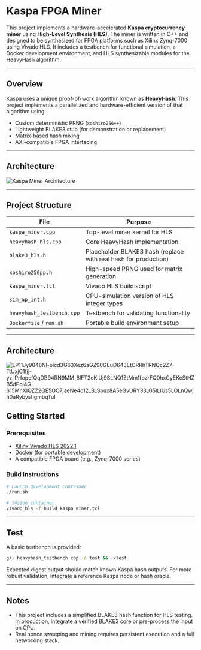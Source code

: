# Kaspa FPGA Miner

This project implements a hardware-accelerated **Kaspa cryptocurrency miner** using **High-Level Synthesis (HLS)**. The miner is written in C++ and designed to be synthesized for FPGA platforms such as Xilinx Zynq-7000 using Vivado HLS. It includes a testbench for functional simulation, a Docker development environment, and HLS synthesizable modules for the HeavyHash algorithm.

---

## Overview

Kaspa uses a unique proof-of-work algorithm known as **HeavyHash**. This project implements a parallelized and hardware-efficient version of that algorithm using:

- Custom deterministic PRNG (`xoshiro256++`)
- Lightweight BLAKE3 stub (for demonstration or replacement)
- Matrix-based hash mixing
- AXI-compatible FPGA interfacing

---

## Architecture

![Kaspa Miner Architecture](kaspa_miner_architecture.png)

---

## Project Structure

| File | Purpose |
|------|---------|
| `kaspa_miner.cpp` | Top-level miner kernel for HLS |
| `heavyhash_hls.cpp` | Core HeavyHash implementation |
| `blake3_hls.h` | Placeholder BLAKE3 hash (replace with real hash for production) |
| `xoshiro256pp.h` | High-speed PRNG used for matrix generation |
| `kaspa_miner.tcl` | Vivado HLS build script |
| `sim_ap_int.h` | CPU-simulation version of HLS integer types |
| `heavyhash_testbench.cpp` | Testbench for validating functionality |
| `Dockerfile` / `run.sh` | Portable build environment setup |

---
## Architecture
![LP11Jy9048Nl-oicd3G63Xez6aGZ90GEuD643EtORRhTRNQc2Z7-TtUxjC1fjj-yz_PrfopefQqDB94RN9MM_8lFT2cKIUj9SLNQ1ZtMm1fpzrFQ0hxGyEKcStNZB5dPoj4G-615MnXIQZZ2QE5OO7jaeNe4o12_B_Spux8A5eGvURY33_G5ILIUs5LOLnQwjh0aRybysfigmbqTuI](https://github.com/user-attachments/assets/0b66e49b-b06a-4f97-bc3d-0befc17f829a)

## Getting Started

### Prerequisites

- [Xilinx Vivado HLS 2022.1](https://www.xilinx.com/)
- Docker (for portable development)
- A compatible FPGA board (e.g., Zynq-7000 series)

### Build Instructions

```bash
# Launch development container
./run.sh

# Inside container:
vivado_hls -f build_kaspa_miner.tcl
```

---

## Test

A basic testbench is provided:

```bash
g++ heavyhash_testbench.cpp -o test && ./test
```

Expected digest output should match known Kaspa hash outputs. For more robust validation, integrate a reference Kaspa node or hash oracle.

---

## Notes

- This project includes a simplified BLAKE3 hash function for HLS testing. In production, integrate a verified BLAKE3 core or pre-process the input on CPU.
- Real nonce sweeping and mining requires persistent execution and a full networking stack.

